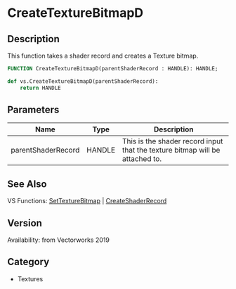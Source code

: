 # CreateTextureBitmapD

## Description
This function takes a shader record and creates a Texture bitmap.

```pascal
FUNCTION CreateTextureBitmapD(parentShaderRecord : HANDLE): HANDLE;
```

```python
def vs.CreateTextureBitmapD(parentShaderRecord):
    return HANDLE
```

## Parameters
|Name|Type|Description|
|---|---|---|
|parentShaderRecord|HANDLE|This is the shader record input that the texture bitmap will be attached to.|

## See Also
VS Functions:
[SetTextureBitmap](SetTextureBitmap.md) 
| [CreateShaderRecord](CreateShaderRecord.md)

## Version
Availability: from Vectorworks 2019

## Category
* Textures

